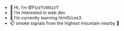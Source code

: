 - 👋 Hi, I’m @FizzYxWizzY
- 👀 I’m interested in web dev.
- 🌱 I’m currently learning html5/css3.
- 📫 smoke signals from the highest mountain nearby 🤣

<!---
FizzYxWizzY/FizzYxWizzY is a ✨ special ✨ repository because its `README.md` (this file) appears on your GitHub profile.
You can click the Preview link to take a look at your changes.
--->
